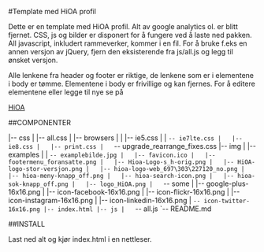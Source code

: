 #Template med HiOA profil

Dette er en template med HiOA profil. Alt av google analytics ol. er blitt fjernet.
CSS, js og bilder er disponert for å fungere ved å laste ned pakken.
All javascript, inkludert rammeverker, kommer i en fil. For å bruke f.eks en annen versjon av jQuery,
fjern den eksisterende fra js/all.js og legg til ønsket versjon.

Alle lenkene fra header og footer er riktige, de lenkene som er i elementene i body er tømme.
Elementene i body er frivillige og kan fjernes.
For å editere elementene eller legge til nye se på

[HiOA](http://www.hioa.no/)


##COMPONENTER

|-- css
|   |-- all.css
|   |-- browsers
|   |   |-- ie5.css
|   |   `-- ie7lte.css
|   |-- ie8.css
|   |-- print.css
|   `-- upgrade_rearrange_fixes.css
|-- img
|   |-- examples
|   |   `-- examplebilde.jpg
|   |-- favicon.ico
|   |-- footermenu_foransatte.png
|   |-- Hioa-Logo-s_h-orig.png
|   |-- HiOA-logo-stor-versjon.png
|   |-- hioa-logo-web_697\303\227120_no.png
|   |-- hioa-meny-knapp_off.png
|   |-- hioa-search-icon.png
|   |-- hioa-sok-knapp_off.png
|   |-- logo_HiOA.png
|   `-- some
|       |-- google-plus-16x16.png
|       |-- icon-facebook-16x16.png
|       |-- icon-flickr-16x16.png
|       |-- icon-instagram-16x16.png
|       |-- icon-linkedin-16x16.png
|       `-- icon-twitter-16x16.png
|-- index.html
|-- js
|   `-- all.js
`-- README.md


##INSTALL

Last ned alt og kjør index.html i en nettleser.